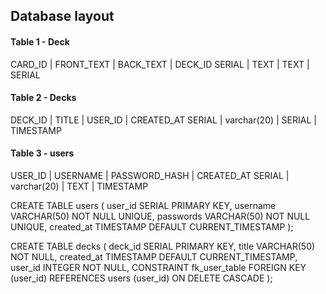 ## Database layout

#### Table 1 - Deck

CARD_ID  | FRONT_TEXT | BACK_TEXT | DECK_ID 
SERIAL   |    TEXT    |   TEXT    |  SERIAL

#### Table 2 - Decks

DECK_ID  |    TITLE     | USER_ID | CREATED_AT
SERIAL   | varchar(20)  | SERIAL  | TIMESTAMP

#### Table 3 - users

USER_ID |  USERNAME   | PASSWORD_HASH | CREATED_AT
SERIAL  | varchar(20) |     TEXT      |   TIMESTAMP


CREATE TABLE users (
    user_id SERIAL PRIMARY KEY,
    username VARCHAR(50) NOT NULL UNIQUE,
    passwords VARCHAR(50) NOT NULL UNIQUE,
    created_at TIMESTAMP DEFAULT CURRENT_TIMESTAMP
);

CREATE TABLE decks (
  deck_id SERIAL PRIMARY KEY,
  title VARCHAR(50) NOT NULL,
  created_at TIMESTAMP DEFAULT CURRENT_TIMESTAMP,
  user_id INTEGER NOT NULL,
  CONSTRAINT fk_user_table
        FOREIGN KEY (user_id)
        REFERENCES users (user_id)
        ON DELETE CASCADE
);